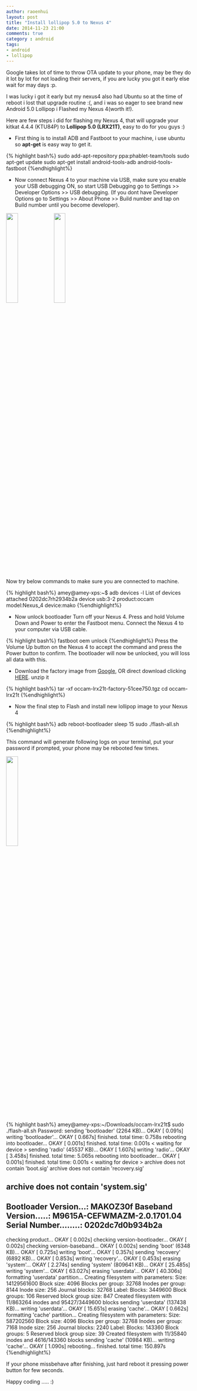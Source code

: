 ```yaml
---
author: raoenhui
layout: post
title: "Install lollipop 5.0 to Nexus 4"
date: 2014-11-23 21:00
comments: true
category : android
tags:
- android
- lollipop
---
```


Google takes lot of time to throw OTA update to your phone, may be they do it lot by lot for not loading their servers, if you are lucky you got it early else wait for may days :p.

I was lucky i got it early but my nexus4 also had Ubuntu so at the time of reboot i lost that upgrade routine :(, and i was so eager to see brand new Android 5.0 Lollipop i Flashed my Nexus 4(worth it!).

Here are few steps i did for flashing my Nexus 4, that will upgrade your kitkat 4.4.4 (KTU84P) to **Lollipop 5.0 (LRX21T)**, easy to do for you guys :)


+ First thing is to install ADB and Fastboot to your machine, i use ubuntu so **apt-get** is easy way to get it.

{% highlight bash%}
sudo add-apt-repository ppa:phablet-team/tools
sudo apt-get update
sudo apt-get install android-tools-adb android-tools-fastboot
{%endhighlight%}

+ Now connect  Nexus 4 to your machine via USB, make sure you enable your USB debugging ON, so start USB Debugging go to Settings >> Developer Options >> USB debugging. (If you dont have Developer Options go to Settings >> About Phone >> Build number and tap on Build number until you become developer).

<img src="{{ site.url }}/images/nxs2.png" style="height: 25%;width: 25%;"/>
<img src="{{ site.url }}/images/nxs1.png" style="height: 25%;width: 25%;"/>

Now try below commands to make sure you are connected to machine.

{% highlight bash%}
amey@amey-xps:~$ adb devices -l
List of devices attached 
0202dc7rh2934b2a    device usb:3-2 product:occam model:Nexus_4 device:mako
{%endhighlight%}

+ Now unlock bootloader 
Turn off your Nexus 4.
Press and hold Volume Down and Power to enter the Fastboot menu.
Connect the Nexus 4 to your computer via USB cable.

{% highlight bash%}
fastboot oem unlock
{%endhighlight%}
Press the Volume Up button on the Nexus 4 to accept the command and press the Power button to confirm. The bootloader will now be unlocked, you will loss all data with this.

+ Download the factory image from [Google](https://developers.google.com/android/nexus/images), OR direct download clicking [HERE](https://dl.google.com/dl/android/aosp/occam-lrx21t-factory-51cee750.tgz).
unzip it

{% highlight bash%}
tar -xf occam-lrx21t-factory-51cee750.tgz
cd occam-lrx21t
{%endhighlight%}
+ Now the final step to Flash and install new lollipop image to your Nexus 4

{% highlight bash%}
adb reboot-bootloader
sleep 15
sudo ./flash-all.sh
{%endhighlight%}

This command will  generate following logs on your terminal, put your password if prompted, your phone may be rebooted few times.

<img style="height: 25%;width: 25%;" src="{{ site.url }}/images/nxs3.jpg"/>

{% highlight bash%}
amey@amey-xps:~/Downloads/occam-lrx21t$ sudo ./flash-all.sh
Password:
sending 'bootloader' (2264 KB)...
OKAY [ 0.091s]
writing 'bootloader'...
OKAY [ 0.667s]
finished. total time: 0.758s
rebooting into bootloader...
OKAY [ 0.001s]
finished. total time: 0.001s
< waiting for device >
sending 'radio' (45537 KB)...
OKAY [ 1.607s]
writing 'radio'...
OKAY [ 3.458s]
finished. total time: 5.065s
rebooting into bootloader...
OKAY [ 0.001s]
finished. total time: 0.001s
< waiting for device >
archive does not contain 'boot.sig'
archive does not contain 'recovery.sig'

archive does not contain 'system.sig'
--------------------------------------------
Bootloader Version...: MAKOZ30f
Baseband Version.....: M9615A-CEFWMAZM-2.0.1701.04
Serial Number........: 0202dc7d0b934b2a
--------------------------------------------
checking product...
OKAY [ 0.002s]
checking version-bootloader...
OKAY [ 0.002s]
checking version-baseband...
OKAY [ 0.002s]
sending 'boot' (6348 KB)...
OKAY [ 0.725s]
writing 'boot'...
OKAY [ 0.357s]
sending 'recovery' (6892 KB)...
OKAY [ 0.853s]
writing 'recovery'...
OKAY [ 0.453s]
erasing 'system'...
OKAY [ 2.274s]
sending 'system' (809641 KB)...
OKAY [ 25.485s]
writing 'system'...
OKAY [ 63.027s]
erasing 'userdata'...
OKAY [ 40.306s]
formatting 'userdata' partition...
Creating filesystem with parameters:
Size: 14129561600
Block size: 4096
Blocks per group: 32768
Inodes per group: 8144
Inode size: 256
Journal blocks: 32768
Label: 
Blocks: 3449600
Block groups: 106
Reserved block group size: 847
Created filesystem with 11/863264 inodes and 95427/3449600 blocks
sending 'userdata' (137438 KB)...
writing 'userdata'...
OKAY [ 15.651s]
erasing 'cache'...
OKAY [ 0.662s]
formatting 'cache' partition...
Creating filesystem with parameters:
Size: 587202560
Block size: 4096
Blocks per group: 32768
Inodes per group: 7168
Inode size: 256
Journal blocks: 2240
Label: 
Blocks: 143360
Block groups: 5
Reserved block group size: 39
Created filesystem with 11/35840 inodes and 4616/143360 blocks
sending 'cache' (10984 KB)...
writing 'cache'...
OKAY [ 1.090s]
rebooting...
finished. total time: 150.897s
{%endhighlight%}

If your phone missbehave after finishing, just hard reboot it pressing power button for few seconds.

Happy coding ..... :)
